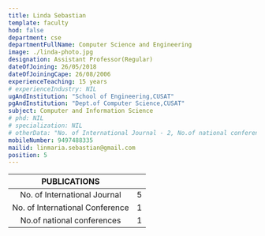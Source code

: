 ```yaml
---
title: Linda Sebastian
template: faculty
hod: false
department: cse
departmentFullName: Computer Science and Engineering
image: ./linda-photo.jpg
designation: Assistant Professor(Regular)
dateOfJoining: 26/05/2018
dateOfJoiningCape: 26/08/2006
experienceTeaching: 15 years
# experienceIndustry: NIL
ugAndInstitution: "School of Engineering,CUSAT"
pgAndInstitution: "Dept.of Computer Science,CUSAT"
subject: Computer and Information Science
# phd: NIL
# specialization: NIL
# otherData: "No. of International Journal - 2, No.of national conferences - 1"
mobileNumber: 9497488335
mailid: linmaria.sebastian@gmail.com
position: 5
---
```

|           PUBLICATIONS           |     |
| :------------------------------: | :-: |
|   No. of International Journal      |  5  |
|   No. of International Conference   |  1  |
|    No.of national conferences       |  1  |
